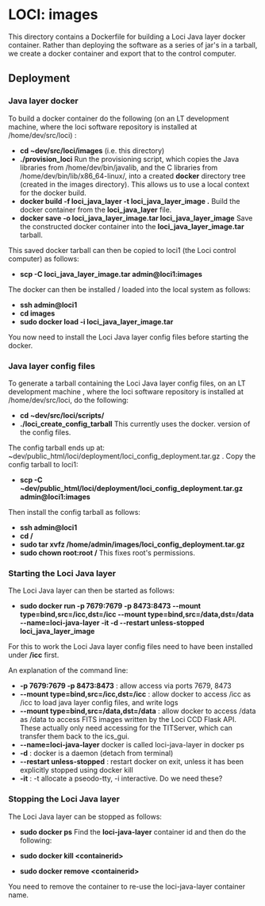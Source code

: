 # LOCI: images

This directory contains a Dockerfile for building a Loci Java layer docker container. Rather than deploying the software as a series of jar's in a tarball, we create a docker container and export that to the control computer.

## Deployment

### Java layer docker

To build a docker container do the following (on an LT development machine, where the loci software repository is installed at /home/dev/src/loci) :

* **cd ~dev/src/loci/images** (i.e. this directory)
* **./provision_loci** Run the provisioning script, which copies the Java libraries from /home/dev/bin/javalib, and the C libraries from /home/dev/bin/lib/x86_64-linux/, into a created **docker** directory tree (created in the images directory). This allows us to use a local context for the docker build.
* **docker build -f loci_java_layer -t loci_java_layer_image .** Build the docker container from the **loci_java_layer** file.
* **docker save -o loci_java_layer_image.tar loci_java_layer_image** Save the constructed docker container into the **loci_java_layer_image.tar** tarball.

This saved docker tarball can then be copied to loci1 (the Loci control computer) as follows:

* **scp -C loci_java_layer_image.tar admin@loci1:images**

The docker can then be installed / loaded into the local system as follows:

* **ssh admin@loci1**
* **cd images**
* **sudo docker load -i loci_java_layer_image.tar**

You now need to install the Loci Java layer config files before starting the docker.


### Java layer config files

To generate a tarball containing the Loci Java layer config files, on an LT development machine , where the loci software repository is installed at /home/dev/src/loci, do the following:

* **cd ~dev/src/loci/scripts/**
* **./loci_create_config_tarball** This currently uses the docker.<config file> version of the config files.

The config tarball ends up at: ~dev/public_html/loci/deployment/loci_config_deployment.tar.gz . Copy the config tarball to loci1:

* **scp -C ~dev/public_html/loci/deployment/loci_config_deployment.tar.gz admin@loci1:images**

Then install the config tarball as follows:

* **ssh admin@loci1**
* **cd /**
* **sudo tar xvfz /home/admin/images/loci_config_deployment.tar.gz** 
* **sudo chown root:root /** This fixes root's permissions.

### Starting the Loci Java layer

The Loci Java layer can then be started as follows:

* **sudo docker run -p 7679:7679 -p 8473:8473 --mount type=bind,src=/icc,dst=/icc --mount type=bind,src=/data,dst=/data --name=loci-java-layer -it -d --restart unless-stopped loci_java_layer_image**

For this to work the Loci Java layer config files need to have been installed under **/icc** first. 

An explanation of the command line:

* **-p 7679:7679 -p 8473:8473** : allow access via ports 7679, 8473
* **--mount type=bind,src=/icc,dst=/icc** : allow docker to access /icc as /icc to load java layer config files, and write logs
* **--mount type=bind,src=/data,dst=/data** : allow docker to access /data as /data to access FITS images written by the Loci CCD Flask API. These actually only need accessing for the TITServer, which can transfer them back to the ics_gui.
* **--name=loci-java-layer** docker is called loci-java-layer in docker ps
* **-d** : docker is a daemon (detach from terminal)
* **--restart unless-stopped** : restart docker on exit, unless it has been explicitly stopped using docker kill
* **-it** : -t allocate a pseodo-tty, -i interactive. Do we need these?

### Stopping the Loci Java layer

The Loci Java layer can be stopped as follows:

* **sudo docker ps**
Find the **loci-java-layer** container id and then do the following:

* **sudo docker kill &lt;containerid&gt;**
* **sudo docker remove &lt;containerid&gt;**

You need to remove the container to re-use the loci-java-layer container name.
